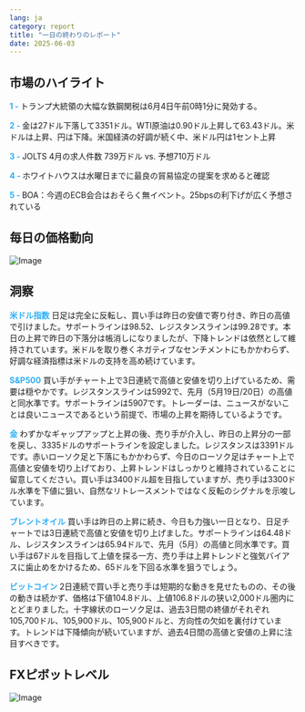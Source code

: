 ```yaml
---
lang: ja
category: report
title: "一日の終わりのレポート"
date: 2025-06-03
---
```



<h2>市場のハイライト</h2>
<strong style="color: #2caef7;">1 - </strong> トランプ大統領の大幅な鉄鋼関税は6月4日午前0時1分に発効する。

<strong style="color: #2caef7;">2 - </strong> 金は27ドル下落して3351ドル。WTI原油は0.90ドル上昇して63.43ドル。米ドルは上昇、円は下降。米国経済の好調が続く中、米ドル円は1セント上昇

<strong style="color: #2caef7;">3 - </strong> JOLTS 4月の求人件数 739万ドル vs. 予想710万ドル

<strong style="color: #2caef7;">4 - </strong> ホワイトハウスは水曜日までに最良の貿易協定の提案を求めると確認

<strong style="color: #2caef7;">5 - </strong> BOA：今週のECB会合はおそらく無イベント。25bpsの利下げが広く予想されている



<h2>毎日の価格動向</h2>
<img src="https://markleighedu.github.io/img/Jun-2025/03-Jun-2025/price.jpg" alt="Image"/>

<h2>洞察</h2>
<strong style="color: #2caef7;">米ドル指数</strong> 日足は完全に反転し、買い手は昨日の安値で寄り付き、昨日の高値で引けました。サポートラインは98.52、レジスタンスラインは99.28です。本日の上昇で昨日の下落分は帳消しになりましたが、下降トレンドは依然として維持されています。米ドルを取り巻くネガティブなセンチメントにもかかわらず、好調な経済指標は米ドルの支持を高め続けています。

<strong style="color: #2caef7;">S&P500</strong> 買い手がチャート上で3日連続で高値と安値を切り上げているため、需要は穏やかです。レジスタンスラインは5992で、先月（5月19日/20日）の高値と同水準です。サポートラインは5907です。トレーダーは、ニュースがないことは良いニュースであるという前提で、市場の上昇を期待しているようです。

<strong style="color: #2caef7;">金</strong> わずかなギャップアップと上昇の後、売り手が介入し、昨日の上昇分の一部を戻し、3335ドルのサポートラインを設定しました。レジスタンスは3391ドルです。赤いローソク足と下落にもかかわらず、今日のローソク足はチャート上で高値と安値を切り上げており、上昇トレンドはしっかりと維持されていることに留意してください。買い手は3400ドル超を目指していますが、売り手は3300ドル水準を下値に狙い、自然なリトレースメントではなく反転のシグナルを示唆しています。

<strong style="color: #2caef7;">ブレントオイル</strong> 買い手は昨日の上昇に続き、今日も力強い一日となり、日足チャートでは3日連続で高値と安値を切り上げました。サポートラインは64.48ドル、レジスタンスラインは65.94ドルで、先月（5月）の高値と同水準です。買い手は67ドルを目指して上値を探る一方、売り手は上昇トレンドと強気バイアスに歯止めをかけるため、65ドルを下回る水準を狙うでしょう。

<strong style="color: #2caef7;">ビットコイン</strong> 2日連続で買い手と売り手は短期的な動きを見せたものの、その後の動きは続かず、価格は下値104.8ドル、上値106.8ドルの狭い2,000ドル圏内にとどまりました。十字線状のローソク足は、過去3日間の終値がそれぞれ105,700ドル、105,900ドル、105,900ドルと、方向性の欠如を裏付けています。トレンドは下降傾向が続いていますが、過去4日間の高値と安値の上昇に注目すべきです。



<h2>FXピボットレベル</h2>
<img src="https://markleighedu.github.io/img/Jun-2025/03-Jun-2025/pivot.jpg" alt="Image"/>